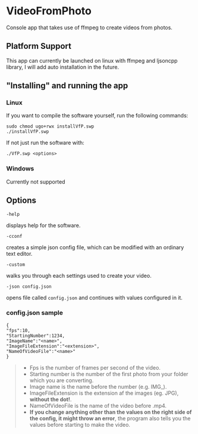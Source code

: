 # VideoFromPhoto
Console app that takes use of ffmpeg to create videos from photos.
## Platform Support
This app can currently be launched on linux with ffmpeg and ljsoncpp library, I will add auto installation in the future.
## "Installing" and running the app
### Linux
If you want to compile the software yourself, run the following commands:
```
sudo chmod ugo+rwx installVfP.swp
./installVfP.swp
```
If not just run the software with:
```
./VfP.swp <options>
```
### Windows
Currently not supported

## Options
```
-help
```
displays help for the software.
```
-cconf
```
creates a simple json config file, which can be modified with an ordinary text editor.
```
-custom
```
walks you through each settings used to create your video.
```
-json config.json
```
opens file called `config.json` and continues with values configured in it.

### config.json sample
```
{
"fps":10,
"StartingNumber":1234,
"ImageName":"<name>",
"ImageFileExtension":"<extension>",
"NameOfVideoFile":"<name>"
}
```

> - Fps is the number of frames per second of the video.
> - Starting number is the number of the first photo from your folder which you are converting.
> - Image name is the name before the number (e.g. IMG_).
> - ImageFileExtension is the extension af the images (eg. JPG), **without the dot!**.
> - NameOfVideoFile is the name of the video before .mp4.
> - **If you change anything other than the values on the right side of the config, it might throw an error**, the program also tells you the values before starting to make the video.

